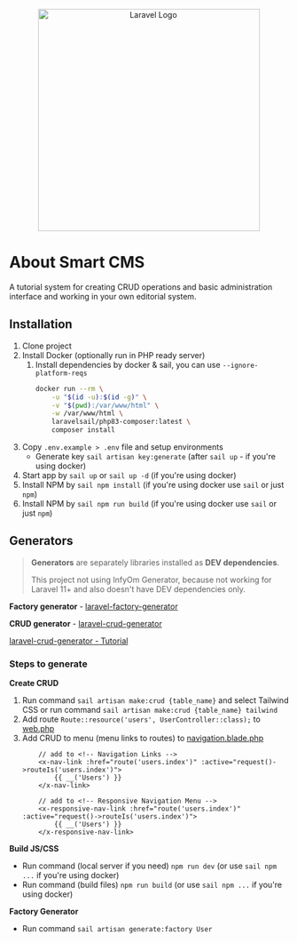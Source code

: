 <p align="center"><a href="https://laravel.com" target="_blank"><img src="https://raw.githubusercontent.com/laravel/art/master/logo-lockup/5%20SVG/2%20CMYK/1%20Full%20Color/laravel-logolockup-cmyk-red.svg" width="400" alt="Laravel Logo"></a></p>

# About Smart CMS

A tutorial system for creating CRUD operations and basic administration interface and working in your own editorial
system.

## Installation


1. Clone project
2. Install Docker (optionally run in PHP ready server)
   1. Install dependencies by docker & sail, you can use `--ignore-platform-reqs`
       ```bash
       docker run --rm \
           -u "$(id -u):$(id -g)" \
           -v "$(pwd):/var/www/html" \
           -w /var/www/html \
           laravelsail/php83-composer:latest \
           composer install
       ```
3. Copy `.env.example > .env` file and setup environments
    - Generate key `sail artisan key:generate` (after `sail up` - if you're using docker)
4. Start app by `sail up` or `sail up -d` (if you're using docker)
5. Install NPM by `sail npm install` (if you're using docker use `sail` or just `npm`)
6. Install NPM by `sail npm run build` (if you're using docker use `sail` or just `npm`)

## Generators

> **Generators** are separately libraries installed as **DEV dependencies**.
>
> This project not using InfyOm Generator, because not working for Laravel 11+ and also doesn't have DEV dependencies
> only.

**Factory generator** - [laravel-factory-generator](https://github.com/TheDoctor0/laravel-factory-generator)

**CRUD generator** - [laravel-crud-generator](https://github.com/awais-vteams/laravel-crud-generator?tab=readme-ov-file)

[laravel-crud-generator - Tutorial](https://medium.com/@awais.sds/generate-laravel-11-api-crud-in-2-min-2124540990f9)

### Steps to generate

**Create CRUD**

1. Run command `sail artisan make:crud {table_name}` and select Tailwind CSS or run
   command `sail artisan make:crud {table_name} tailwind`
2. Add route `Route::resource('users', UserController::class);` to [web.php](routes/web.php)
3. Add CRUD to menu (menu links to routes) to [navigation.blade.php](resources/views/layouts/navigation.blade.php)
    ```bladehtml
        // add to <!-- Navigation Links -->
        <x-nav-link :href="route('users.index')" :active="request()->routeIs('users.index')">
            {{ __('Users') }}
        </x-nav-link>
        
        // add to <!-- Responsive Navigation Menu -->
        <x-responsive-nav-link :href="route('users.index')" :active="request()->routeIs('users.index')">
            {{ __('Users') }}
        </x-responsive-nav-link>
    ```
**Build JS/CSS**

- Run command (local server if you need) `npm run dev` (or use `sail npm ...` if you're using docker)
- Run command (build files) `npm run build` (or use `sail npm ...` if you're using docker)

**Factory Generator**

- Run command `sail artisan generate:factory User`
